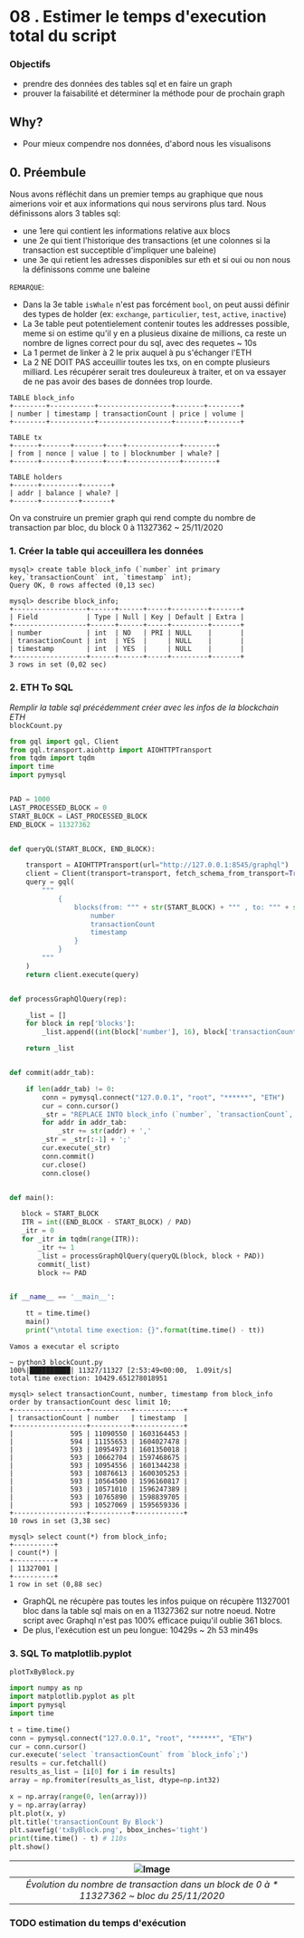 
# 08 . Estimer le temps d'execution total du script

### Objectifs
- prendre des données des tables sql et en faire un graph
- prouver la faisabilité et déterminer la méthode pour de prochain graph

## Why?
- Pour mieux compendre nos données, d'abord nous les visualisons

## 0. Préembule

Nous avons réfléchit dans un premier temps au graphique que nous aimerions voir et aux informations qui  nous servirons plus tard. 
Nous définissons alors 3 tables sql:
- une 1ere qui contient les informations relative aux blocs
- une 2e qui tient l'historique des transactions (et une colonnes si la transaction est succeptible d'impliquer une baleine)
- une 3e qui retient les adresses disponibles sur eth et si oui ou non nous la définissons comme une baleine

`REMARQUE`:
- Dans la 3e table `isWhale` n'est pas forcément `bool`, on peut aussi définir des types de holder (ex: `exchange`, `particulier`, `test`, `active`, `inactive`)
- La 3e table peut potentielement contenir toutes les addresses possible, meme si on estime qu'il y en a plusieus dixaine de millions, ca reste un nombre de lignes correct pour du sql, 
avec des requetes ~ 10s
- La 1 permet de linker à 2 le prix auquel à pu s'échanger l'ETH
- La 2 NE DOIT PAS acceuillir toutes les txs, on en compte plusieurs milliard. Les récupérer serait tres douleureux à traiter, et
on va essayer de ne pas avoir des bases de données trop lourde.  

```
TABLE block_info
+--------+-----------+------------------+-------+--------+
| number | timestamp | transactionCount | price | volume |
+--------+-----------+------------------+-------+--------+

TABLE tx
+------+-------+-------+----+-------------+--------+
| from | nonce | value | to | blocknumber | whale? |
+------+-------+-------+----+-------------+--------+

TABLE holders
+------+---------+-------+
| addr | balance | whale? |
+------+---------+-------+
```

On va construire un premier graph qui rend compte du nombre de transaction par bloc, du block 0 à 11327362 ~ 25/11/2020


### 1. Créer la table qui acceuillera les données
```shell script
mysql> create table block_info (`number` int primary key,`transactionCount` int, `timestamp` int);
Query OK, 0 rows affected (0,13 sec)

mysql> describe block_info;
+------------------+------+------+-----+---------+-------+
| Field            | Type | Null | Key | Default | Extra |
+------------------+------+------+-----+---------+-------+
| number           | int  | NO   | PRI | NULL    |       |
| transactionCount | int  | YES  |     | NULL    |       |
| timestamp        | int  | YES  |     | NULL    |       |
+------------------+------+------+-----+---------+-------+
3 rows in set (0,02 sec)
```

### 2. ETH To SQL
*Remplir la table sql précédemment créer avec les infos de la blockchain ETH*  
`blockCount.py`
````python
from gql import gql, Client
from gql.transport.aiohttp import AIOHTTPTransport
from tqdm import tqdm
import time
import pymysql


PAD = 1000
LAST_PROCESSED_BLOCK = 0
START_BLOCK = LAST_PROCESSED_BLOCK
END_BLOCK = 11327362


def queryQL(START_BLOCK, END_BLOCK):

    transport = AIOHTTPTransport(url="http://127.0.0.1:8545/graphql")
    client = Client(transport=transport, fetch_schema_from_transport=True, execute_timeout=120)
    query = gql(
        """
            {
                blocks(from: """ + str(START_BLOCK) + """ , to: """ + str(END_BLOCK) + """) {
                    number
                    transactionCount
                    timestamp
                }
            }
        """
    )
    return client.execute(query)


def processGraphQlQuery(rep):

    _list = []
    for block in rep['blocks']:
        _list.append((int(block['number'], 16), block['transactionCount'], int(block['timestamp'], 16)))

    return _list


def commit(addr_tab):

    if len(addr_tab) != 0:
        conn = pymysql.connect("127.0.0.1", "root", "******", "ETH")
        cur = conn.cursor()
        _str = "REPLACE INTO block_info (`number`, `transactionCount`, `timestamp`) VALUES "
        for addr in addr_tab:
            _str += str(addr) + ','
        _str = _str[:-1] + ';'
        cur.execute(_str)
        conn.commit()
        cur.close()
        conn.close()


def main():

   block = START_BLOCK
   ITR = int((END_BLOCK - START_BLOCK) / PAD)
   _itr = 0
   for _itr in tqdm(range(ITR)):
       _itr += 1
       _list = processGraphQlQuery(queryQL(block, block + PAD))
       commit(_list)
       block += PAD


if __name__ == '__main__':

    tt = time.time()
    main()
    print("\ntotal time exection: {}".format(time.time() - tt))
````

`Vamos a executar el scripto`
```shell script
~ python3 blockCount.py
100%|██████████| 11327/11327 [2:53:49<00:00,  1.09it/s]
total time exection: 10429.651278018951

mysql> select transactionCount, number, timestamp from block_info order by transactionCount desc limit 10;
+------------------+----------+------------+
| transactionCount | number   | timestamp  |
+------------------+----------+------------+
|              595 | 11090550 | 1603164453 |
|              594 | 11155653 | 1604027478 |
|              593 | 10954973 | 1601350018 |
|              593 | 10662704 | 1597468675 |
|              593 | 10954556 | 1601344238 |
|              593 | 10876613 | 1600305253 |
|              593 | 10564500 | 1596160817 |
|              593 | 10571010 | 1596247389 |
|              593 | 10765890 | 1598839705 |
|              593 | 10527069 | 1595659336 |
+------------------+----------+------------+
10 rows in set (3,38 sec)

mysql> select count(*) from block_info;
+----------+
| count(*) |
+----------+
| 11327001 |
+----------+
1 row in set (0,88 sec)
```
- GraphQL ne récupère pas toutes les infos puique on récupère 11327001 bloc dans la table sql mais on en a 11327362 sur notre noeud. Notre script avec Graphql n'est pas 100% efficace puiqu'il oublie 361 blocs. 
- De plus, l'exécution est un peu longue: 10429s ~ 2h 53 min49s

### 3. SQL To matplotlib.pyplot
`plotTxByBlock.py` 
```python
import numpy as np
import matplotlib.pyplot as plt
import pymysql
import time

t = time.time()
conn = pymysql.connect("127.0.0.1", "root", "******", "ETH")
cur = conn.cursor()
cur.execute('select `transactionCount` from `block_info`;')
results = cur.fetchall()
results_as_list = [i[0] for i in results]
array = np.fromiter(results_as_list, dtype=np.int32)

x = np.array(range(0, len(array)))
y = np.array(array)
plt.plot(x, y)
plt.title('transactionCount By Block')
plt.savefig('txByBlock.png', bbox_inches='tight')
print(time.time() - t) # 110s
plt.show()
```

| ![Image](../img/txByBlock.png) |
|:--:|
| *Évolution du nombre de transaction dans un block de 0 à * 11327362 ~ bloc du 25/11/2020* |


### TODO estimation du temps d'exécution
